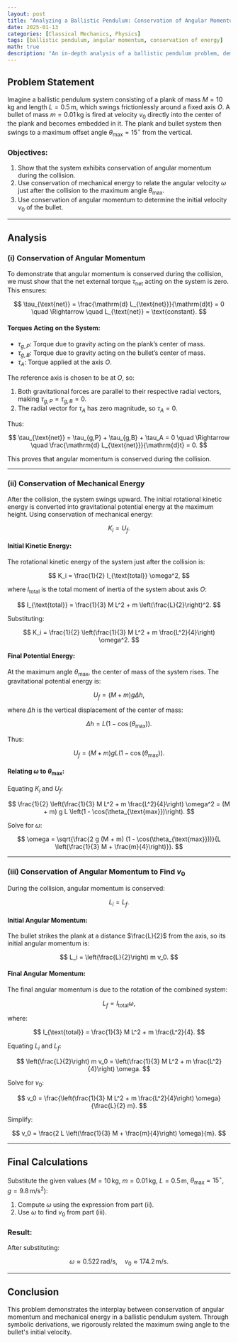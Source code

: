 ```yaml
---
layout: post
title: "Analyzing a Ballistic Pendulum: Conservation of Angular Momentum and Energy"
date: 2025-01-13
categories: [Classical Mechanics, Physics]
tags: [ballistic pendulum, angular momentum, conservation of energy]
math: true
description: "An in-depth analysis of a ballistic pendulum problem, demonstrating conservation of angular momentum and energy."
---
```


## Problem Statement

Imagine a ballistic pendulum system consisting of a plank of mass $M = 10 \, \text{kg}$ and length $L = 0.5 \, \text{m}$, which swings frictionlessly around a fixed axis $O$. A bullet of mass $m = 0.01 \, \text{kg}$ is fired at velocity $v_0$ directly into the center of the plank and becomes embedded in it. The plank and bullet system then swings to a maximum offset angle $\theta_{\text{max}} = 15^\circ$ from the vertical.

### Objectives:
1. Show that the system exhibits conservation of angular momentum during the collision.
2. Use conservation of mechanical energy to relate the angular velocity $\omega$ just after the collision to the maximum angle $\theta_{\text{max}}$.
3. Use conservation of angular momentum to determine the initial velocity $v_0$ of the bullet.

---

## Analysis

### (i) Conservation of Angular Momentum

To demonstrate that angular momentum is conserved during the collision, we must show that the net external torque $\tau_{\text{net}}$ acting on the system is zero. This ensures:

$$
\tau_{\text{net}} = \frac{\mathrm{d} L_{\text{net}}}{\mathrm{d}t} = 0 \quad \Rightarrow \quad L_{\text{net}} = \text{constant}.
$$

#### Torques Acting on the System:
- $\tau_{g,P}$: Torque due to gravity acting on the plank’s center of mass.
- $\tau_{g,B}$: Torque due to gravity acting on the bullet’s center of mass.
- $\tau_A$: Torque applied at the axis $O$.

The reference axis is chosen to be at $O$, so:
1. Both gravitational forces are parallel to their respective radial vectors, making $\tau_{g,P} = \tau_{g,B} = 0$.
2. The radial vector for $\tau_A$ has zero magnitude, so $\tau_A = 0$.

Thus:

$$
\tau_{\text{net}} = \tau_{g,P} + \tau_{g,B} + \tau_A = 0 \quad \Rightarrow \quad \frac{\mathrm{d} L_{\text{net}}}{\mathrm{d}t} = 0.
$$

This proves that angular momentum is conserved during the collision.

---

### (ii) Conservation of Mechanical Energy

After the collision, the system swings upward. The initial rotational kinetic energy is converted into gravitational potential energy at the maximum height. Using conservation of mechanical energy:

$$
K_i = U_f.
$$

#### Initial Kinetic Energy:
The rotational kinetic energy of the system just after the collision is:

$$
K_i = \frac{1}{2} I_{\text{total}} \omega^2,
$$

where $I_{\text{total}}$ is the total moment of inertia of the system about axis $O$:

$$
I_{\text{total}} = \frac{1}{3} M L^2 + m \left(\frac{L}{2}\right)^2.
$$

Substituting:

$$
K_i = \frac{1}{2} \left(\frac{1}{3} M L^2 + m \frac{L^2}{4}\right) \omega^2.
$$

#### Final Potential Energy:
At the maximum angle $\theta_{\text{max}}$, the center of mass of the system rises. The gravitational potential energy is:

$$
U_f = (M + m) g \Delta h,
$$

where $\Delta h$ is the vertical displacement of the center of mass:

$$
\Delta h = L \left(1 - \cos(\theta_{\text{max}})\right).
$$

Thus:

$$
U_f = (M + m) g L \left(1 - \cos(\theta_{\text{max}})\right).
$$

#### Relating $\omega$ to $\theta_{\text{max}}$:
Equating $K_i$ and $U_f$:

$$
\frac{1}{2} \left(\frac{1}{3} M L^2 + m \frac{L^2}{4}\right) \omega^2 = (M + m) g L \left(1 - \cos(\theta_{\text{max}})\right).
$$

Solve for $\omega$:

$$
\omega = \sqrt{\frac{2 g (M + m) (1 - \cos(\theta_{\text{max}}))}{L \left(\frac{1}{3} M + \frac{m}{4}\right)}}.
$$

---

### (iii) Conservation of Angular Momentum to Find $v_0$

During the collision, angular momentum is conserved:

$$
L_i = L_f.
$$

#### Initial Angular Momentum:
The bullet strikes the plank at a distance $\frac{L}{2}$ from the axis, so its initial angular momentum is:

$$
L_i = \left(\frac{L}{2}\right) m v_0.
$$

#### Final Angular Momentum:
The final angular momentum is due to the rotation of the combined system:

$$
L_f = I_{\text{total}} \omega,
$$

where:

$$
I_{\text{total}} = \frac{1}{3} M L^2 + m \frac{L^2}{4}.
$$

Equating $L_i$ and $L_f$:

$$
\left(\frac{L}{2}\right) m v_0 = \left(\frac{1}{3} M L^2 + m \frac{L^2}{4}\right) \omega.
$$

Solve for $v_0$:

$$
v_0 = \frac{\left(\frac{1}{3} M L^2 + m \frac{L^2}{4}\right) \omega}{\frac{L}{2} m}.
$$

Simplify:

$$
v_0 = \frac{2 L \left(\frac{1}{3} M + \frac{m}{4}\right) \omega}{m}.
$$

---

## Final Calculations

Substitute the given values ($M = 10 \, \text{kg}$, $m = 0.01 \, \text{kg}$, $L = 0.5 \, \text{m}$, $\theta_{\text{max}} = 15^\circ$, $g = 9.8 \, \text{m/s}^2$):

1. Compute $\omega$ using the expression from part (ii).
2. Use $\omega$ to find $v_0$ from part (iii).

### Result:
After substituting:

$$
\omega \approx 0.522 \, \text{rad/s}, \quad v_0 \approx 174.2 \, \text{m/s}.
$$

---

## Conclusion

This problem demonstrates the interplay between conservation of angular momentum and mechanical energy in a ballistic pendulum system. Through symbolic derivations, we rigorously related the maximum swing angle to the bullet's initial velocity.
